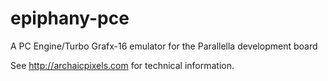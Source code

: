 # epiphany-pce
A PC Engine/Turbo Grafx-16 emulator for the Parallella development board

See http://archaicpixels.com for technical information.
